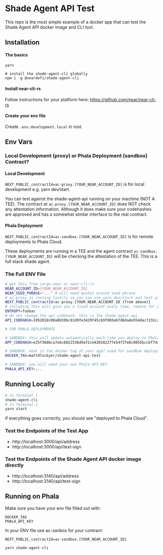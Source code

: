 # Shade Agent API Test

This repo is the most simple example of a docker app that can test the Shade Agent API docker image and CLI tool.

## Installation

#### The basics

```
yarn

# install the shade-agent-cli globally
npm i -g @neardefi/shade-agent-cli
```

#### Install near-cli-rs

Follow instructions for your platform here: https://github.com/near/near-cli-rs

#### Create your env file

Create `.env.development.local` in root.

## Env Vars

### Local Development (proxy) or Phala Deployment (sandbox) Contract?

#### Local Development

`NEXT_PUBLIC_contractId=ac-proxy.[YOUR_NEAR_ACCOUNT_ID]` is for local development e.g. yarn dev/start.

You can test against the shade-agent-api running on your machine (NOT A TEE). The contract at `ac-proxy.[YOUR_NEAR_ACCOUNT_ID]` does NOT check any attestation information. Although it does make sure your codehashes are approved and has a somewhat similar interface to the real contract.

#### Phala Deployment

`NEXT_PUBLIC_contractId=ac-sandbox.[YOUR_NEAR_ACCOUNT_ID]` is for remote deployments to Phala Cloud.

These deployments are running in a TEE and the agent contract `ac-sandbox.[YOUR_NEAR_ACCOUNT_ID]` will be checking the attestation of the TEE. This is a full stack shade agent.

### The Full ENV File

```bash
# get this from cargo-near or near-cli-rs
NEAR_ACCOUNT_ID=[YOUR_NEAR_ACCOUNT_ID]
NEAR_SEED_PHRASE="..." # will need quotes around seed phrase
# ac-proxy is running locally so you can use yarn dev/start and test your app against the locally running shade agent api
NEXT_PUBLIC_contractId=ac-proxy.[YOUR_NEAR_ACCOUNT_ID (from above)]
# including this will give you a fixed account every time, remove for production use as each TEE should boot with a new ephemeral NEAR account ID
ENTROPY=foobar
# do not change the api codehash, this is the shade-agent-api
API_CODEHASH=1952010c00a8b59bc91d9fe3429f45cb97003e67d6dade554dac7231caa65ab5

# FOR PHALA DEPLOYMENTS

# SANDBOX: this will update automatically each time you deploy to Phala with a new image of your app pushed to docker hub
APP_CODEHASH=e25f360bca7ebc6822536d9af2ce926582277e54f37e8c0855bccbf74aac1731

# SANDBOX: what is the docker tag of your app? used for sandbox deployments on Phala
DOCKER_TAG=mattdlockyer/shade-agent-api-test

# SANDBOX: you will need your own Phala API KEY
PHALA_API_KEY=...
```

## Running Locally

```bash
# in Terminal 1
shade-agent-cli
# in Terminal 2
yarn start
```

If everything goes correctly, you should see "deployed to Phala Cloud".

### Test the Endpoints of the Test App

-   http://localhost:3000/api/address
-   http://localhost:3000/api/test-sign

### Test the Endpoints of the Shade Agent API docker image directly

-   http://localhost:3140/api/address
-   http://localhost:3140/api/test-sign

## Running on Phala

Make sure you have your env file filled out with:

```
DOCKER_TAG
PHALA_API_KEY
```

In your ENV file use ac-sanbox for your contract:

`NEXT_PUBLIC_contractId=ac-sandbox.[YOUR_NEAR_ACCOUNT_ID]`

```bash
yarn shade-agent-cli
```
